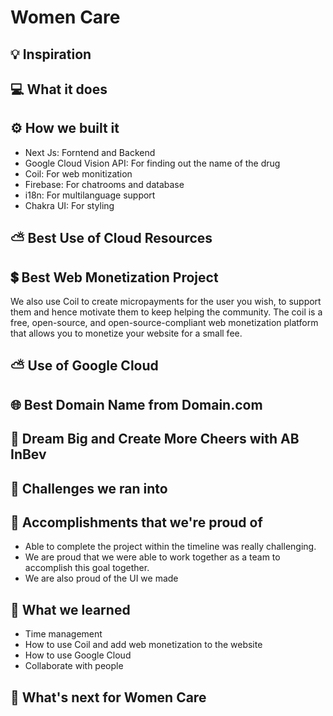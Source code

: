 # Women Care

## 💡 Inspiration

## 💻 What it does

## ⚙️ How we built it

- Next Js: Forntend and Backend
- Google Cloud Vision API: For finding out the name of the drug
- Coil: For web monitization
- Firebase: For chatrooms and database
- i18n: For multilanguage support
- Chakra UI: For styling

## ⛅ Best Use of Cloud Resources

## 💲 Best Web Monetization Project

We also use Coil to create micropayments for the user you wish, to support them and hence motivate them to keep helping the community. The coil is a free, open-source, and open-source-compliant web monetization platform that allows you to monetize your website for a small fee.

## ⛅ Use of Google Cloud

## 🌐 Best Domain Name from Domain.com

## 🍻 Dream Big and Create More Cheers with AB InBev

## 🧠 Challenges we ran into

## 🏅 Accomplishments that we're proud of

- Able to complete the project within the timeline was really challenging.
- We are proud that we were able to work together as a team to accomplish this goal together.
- We are also proud of the UI we made

## 📖 What we learned

- Time management
- How to use Coil and add web monetization to the website
- How to use Google Cloud
- Collaborate with people

## 🚀 What's next for Women Care
